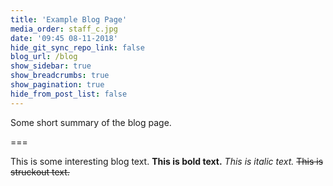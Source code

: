```yaml
---
title: 'Example Blog Page'
media_order: staff_c.jpg
date: '09:45 08-11-2018'
hide_git_sync_repo_link: false
blog_url: /blog
show_sidebar: true
show_breadcrumbs: true
show_pagination: true
hide_from_post_list: false
---
```


Some short summary of the blog page.

===

This is some interesting blog text. 
**This is bold text.**
_This is italic text._
~~This is struckout text.~~
